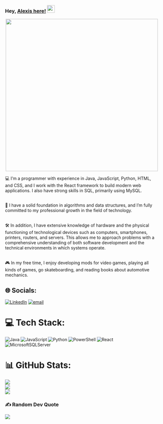 <p align="center">
  <h3>Hey, <a href="https://www.linkedin.com/in/alexiszapia/">Alexis here!</a>
  <img src="https://media.giphy.com/media/hvRJCLFzcasrR4ia7z/giphy.gif" width="25px"></h3>
</p>


<p align="center">
  <img src="https://media1.giphy.com/media/v1.Y2lkPTc5MGI3NjExYmdqZ2oybGtpZjAwM3o3YTdkZGw1c2Voejh6MmxlemRtanc4amNocSZlcD12MV9pbnRlcm5hbF9naWZfYnlfaWQmY3Q9Zw/l41lUJ1YoZB1lHVPG/giphy.gif" width="500px">
</p>

💻 I’m a programmer with experience in Java, JavaScript, Python, HTML, and CSS, and I work with the React framework to build modern web applications. I also have strong skills in SQL, primarily using MySQL.<br><br>

🧠 I have a solid foundation in algorithms and data structures, and I’m fully committed to my professional growth in the field of technology.<br><br>

🛠️ In addition, I have extensive knowledge of hardware and the physical functioning of technological devices such as computers, smartphones, printers, routers, and servers. This allows me to approach problems with a comprehensive understanding of both software development and the technical environments in which systems operate.<br><br>

🎮 In my free time, I enjoy developing mods for video games, playing all kinds of games, go skateboarding, and reading books about automotive mechanics.

## 🌐 Socials:
[![LinkedIn](https://img.shields.io/badge/LinkedIn-%230077B5.svg?logo=linkedin&logoColor=white)](https://linkedin.com/in/https://www.linkedin.com/in/alexiszapia/) [![email](https://img.shields.io/badge/Email-D14836?logo=gmail&logoColor=white)](mailto:ale03.dev@gmail.com) 

# 💻 Tech Stack:
![Java](https://img.shields.io/badge/java-%23ED8B00.svg?style=for-the-badge&logo=openjdk&logoColor=white) ![JavaScript](https://img.shields.io/badge/javascript-%23323330.svg?style=for-the-badge&logo=javascript&logoColor=%23F7DF1E) ![Python](https://img.shields.io/badge/python-3670A0?style=for-the-badge&logo=python&logoColor=ffdd54) ![PowerShell](https://img.shields.io/badge/PowerShell-%235391FE.svg?style=for-the-badge&logo=powershell&logoColor=white) ![React](https://img.shields.io/badge/react-%2320232a.svg?style=for-the-badge&logo=react&logoColor=%2361DAFB) ![MicrosoftSQLServer](https://img.shields.io/badge/Microsoft%20SQL%20Server-CC2927?style=for-the-badge&logo=microsoft%20sql%20server&logoColor=white)
# 📊 GitHub Stats:
![](https://github-readme-stats.vercel.app/api?username=AleDEV03&theme=transparent&hide_border=false&include_all_commits=false&count_private=false)<br/>
![](https://nirzak-streak-stats.vercel.app/?user=AleDEV03&theme=transparent&hide_border=false)<br/>
![](https://github-readme-stats.vercel.app/api/top-langs/?username=AleDEV03&theme=transparent&hide_border=false&include_all_commits=false&count_private=false&layout=compact)

### ✍️ Random Dev Quote
![](https://quotes-github-readme.vercel.app/api?type=vetical&theme=dark)

<!-- Proudly created with GPRM ( https://gprm.itsvg.in ) -->
